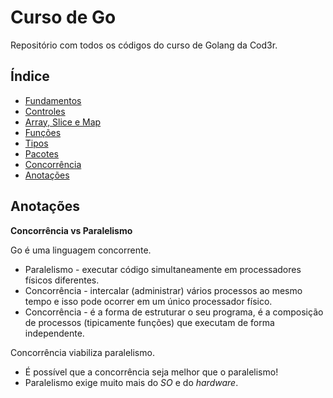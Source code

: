 # Curso de Go

Repositório com todos os códigos do curso de Golang da Cod3r.

## Índice
- [Fundamentos](01-fundamentos)
- [Controles](02-controles)
- [Array, Slice e Map](03-arrayslicemap)
- [Funções](04-funcoes)
- [Tipos](05-tipos)
- [Pacotes](06-pacotes)
- [Concorrência](07-concorrencia)
- [Anotações](#annotations)

## <a name=annotations><a/> Anotações

**Concorrência vs Paralelismo**

Go é uma linguagem concorrente.

- Paralelismo - executar código simultaneamente em processadores físicos diferentes.
- Concorrência - intercalar (administrar) vários processos ao mesmo tempo e isso pode ocorrer em um único processador físico.
- Concorrência - é a forma de estruturar o seu programa, é a composição de processos (tipicamente funções) que executam de forma independente.

Concorrência viabiliza paralelismo.

- É possível que a concorrência seja melhor que o paralelismo!
- Paralelismo exige muito mais do *SO* e do *hardware*.
